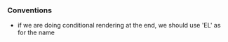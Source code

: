 ### Conventions

- if we are doing conditional rendering at the end, we should use 'EL' as for the name
